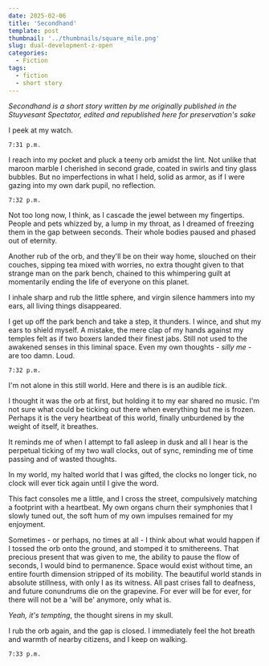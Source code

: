 ```yaml
---
date: 2025-02-06
title: 'Secondhand'
template: post
thumbnail: '../thumbnails/square_mile.png'
slug: dual-development-z-open
categories:
  - Fiction
tags:
  - fiction
  - short story
---
```

*Secondhand is a short story written by me originally published in the Stuyvesant Spectator, edited and republished here for preservation's sake*

I peek at my watch.

`7:31 p.m.`

I reach into my pocket and pluck a teeny orb amidst the lint. Not unlike that maroon marble I cherished in second grade, coated in swirls and tiny glass bubbles. But no imperfections in what I held, solid as armor, as if I were gazing into my own dark pupil, no reflection.

`7:32 p.m.`

Not too long now, I think, as I cascade the jewel between my fingertips. People and pets whizzed by, a lump in my throat, as I dreamed of freezing them in the gap between seconds. Their whole bodies paused and phased out of eternity.

Another rub of the orb, and they'll be on their way home, slouched on their couches, sipping tea mixed with worries, no extra thought given to that strange man on the park bench, chained to this whimpering guilt at momentarily ending the life of everyone on this planet.

I inhale sharp and rub the little sphere, and virgin silence hammers into my ears, all living things disappeared. 

I get up off the park bench and take a step, it thunders. I wince, and shut my ears to shield myself. A mistake, the mere clap of my hands against my temples felt as if two boxers landed their finest jabs. Still not used to the awakened senses in this liminal space. Even my own thoughts - *silly me* - are too damn. Loud. 

`7:32 p.m.`

I'm not alone in this still world. Here and there is is an audible *tick*. 

I thought it was the orb at first, but holding it to my ear shared no music. I'm not sure what could be ticking out there when everything but me is frozen. Perhaps it is the very heartbeat of this world, finally unburdened by the weight of itself, it breathes.

It reminds me of when I attempt to fall asleep in dusk and all I hear is the perpetual ticking of my two wall clocks, out of sync, reminding me of time passing and of wasted thoughts.

In my world, my halted world that I was gifted, the clocks no longer tick, no clock will ever tick again until I give the word.

This fact consoles me a little, and I cross the street, compulsively matching a footprint with a heartbeat. My own organs churn their symphonies that I slowly tuned out, the soft hum of my own impulses remained for my enjoyment.

Sometimes - or perhaps, no times at all - I think about what would happen if I tossed the orb onto the ground, and stomped it to smithereens. That precious present that was given to me, the ability to pause the flow of seconds, I would bind to permanence. Space would exist without time, an entire fourth dimension stripped of its mobility. The beautiful world stands in absolute stillness, with only I as its witness. All past crises fall to deafness, and future conundrums die on the grapevine. For ever will be for ever, for there will not be a 'will be' anymore, only what is.

*Yeah, it's tempting*, the thought sirens in my skull. 

I rub the orb again, and the gap is closed. I immediately feel the hot breath and warmth of nearby citizens, and I keep on walking. 

`7:33 p.m.`
